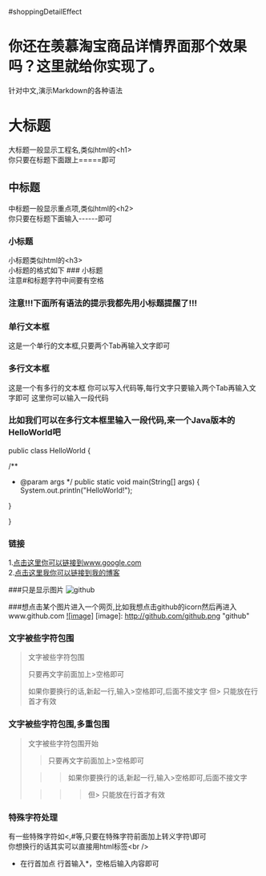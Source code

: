 #shoppingDetailEffect
# 你还在羡慕淘宝商品详情界面那个效果吗？这里就给你实现了。

针对中文,演示Markdown的各种语法

大标题
===================================
大标题一般显示工程名,类似html的\<h1\><br />
你只要在标题下面跟上=====即可


中标题
-----------------------------------
中标题一般显示重点项,类似html的\<h2\><br />
你只要在标题下面输入------即可

### 小标题
小标题类似html的\<h3\><br />
小标题的格式如下 ### 小标题<br />
注意#和标题字符中间要有空格

### 注意!!!下面所有语法的提示我都先用小标题提醒了!!! 

### 单行文本框
这是一个单行的文本框,只要两个Tab再输入文字即可

### 多行文本框  
这是一个有多行的文本框
你可以写入代码等,每行文字只要输入两个Tab再输入文字即可
这里你可以输入一段代码

### 比如我们可以在多行文本框里输入一段代码,来一个Java版本的HelloWorld吧
public class HelloWorld {

/**
* @param args
*/
public static void main(String[] args) {
System.out.println("HelloWorld!");

}

}
### 链接
1.[点击这里你可以链接到www.google.com](http://www.google.com)<br />
2.[点击这里我你可以链接到我的博客](http://guoyunsky.iteye.com)<br />

###只是显示图片
![github](http://github.com/unicorn.png "github")

###想点击某个图片进入一个网页,比如我想点击github的icorn然后再进入www.github.com
[![image]](http://www.github.com/)
[image]: http://github.com/github.png "github"

### 文字被些字符包围
> 文字被些字符包围
>
> 只要再文字前面加上>空格即可
>
> 如果你要换行的话,新起一行,输入>空格即可,后面不接文字
> 但> 只能放在行首才有效

### 文字被些字符包围,多重包围
> 文字被些字符包围开始
>
> > 只要再文字前面加上>空格即可
>
>  > > 如果你要换行的话,新起一行,输入>空格即可,后面不接文字
>
> > > > 但> 只能放在行首才有效

### 特殊字符处理
有一些特殊字符如<,#等,只要在特殊字符前面加上转义字符\即可<br />
你想换行的话其实可以直接用html标签\<br /\>



* 在行首加点
行首输入*，空格后输入内容即可

